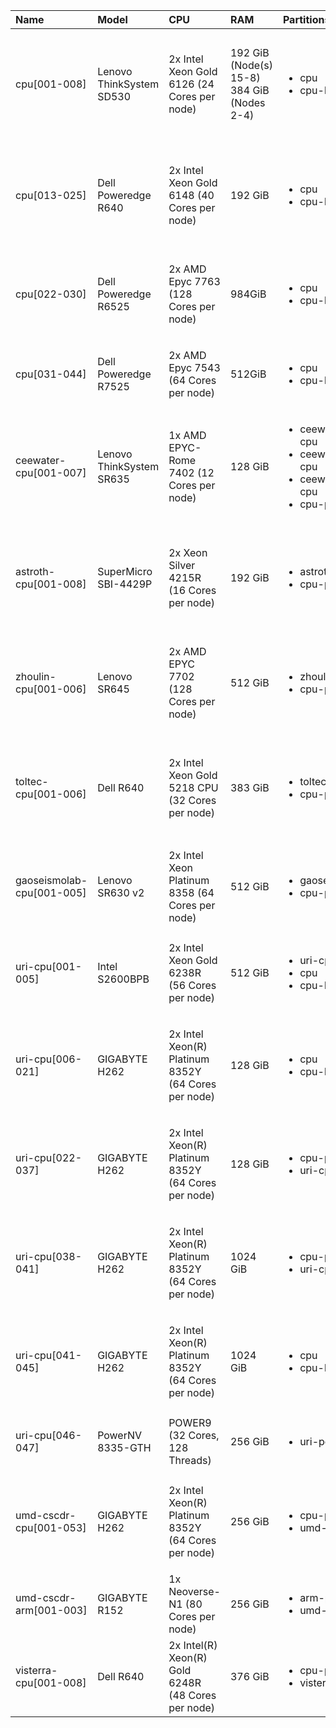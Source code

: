 | Name                      | Model                    | CPU                                                 | RAM                                        | Partitions                                                                                                            | Constraints                                                                                                       |
|:--------------------------|:-------------------------|:----------------------------------------------------|:-------------------------------------------|:----------------------------------------------------------------------------------------------------------------------|:------------------------------------------------------------------------------------------------------------------|
| cpu[001-008]              | Lenovo ThinkSystem SD530 | 2x Intel Xeon Gold 6126 (24 Cores per node)         | 192 GiB (Node(s) 15-8) 384 GiB (Nodes 2-4) | <ul><li>cpu</li><li>cpu-long</li></ul>                                                                                | <ul><li>len-sd530_2018</li><li>avx512</li><li>intel</li><li>linux-ubuntu20.04-skylake_avx512</li></ul>            |
| cpu[013-025]              | Dell Poweredge R640      | 2x Intel Xeon Gold 6148 (40 Cores per node)         | 192 GiB                                    | <ul><li>cpu</li><li>cpu-long</li></ul>                                                                                | <ul><li>dell-r640_2020</li<li>avx512</li><li>intel</li><li>linux-ubuntu20.04-skylake_avx512</li></ul>             |
| cpu[022-030]              | Dell Poweredge R6525     | 2x AMD Epyc 7763 (128 Cores per node)               | 984GiB                                     | <ul><li>cpu</li><li>cpu-long</li></ul>                                                                                | <ul><li>dell_r6525</li><li>amd</li><li>zen3</li><li>x86_64_v3</li><li>x86_64</li></ul>                            |
| cpu[031-044]              | Dell Poweredge R7525     | 2x AMD Epyc 7543 (64 Cores per node)                | 512GiB                                     | <ul><li>cpu</li><li>cpu-long</li></ul>                                                                                | <ul><li>amd</li><li>zen3</li><li>x86_64_v3</li><li>x86_64</li></ul>                                               |
| ceewater-cpu[001-007]     | Lenovo ThinkSystem SR635 | 1x AMD EPYC-Rome 7402 (12 Cores per node)           | 128 GiB                                    | <ul><li>ceewater_cjgleason-cpu</li><li>ceewater_casey-cpu</li><li>ceewater_kandread-cpu</li><li>cpu-preempt</li></ul> | <ul><li>ceewater_len-sr635_2020</li><li>amd</li><li>linux-ubuntu20.04-zen2</li></ul>                              |
| astroth-cpu[001-008]      | SuperMicro SBI-4429P     | 2x Xeon Silver 4215R (16 Cores per node)            | 192 GiB                                    | <ul><li>astroth-cpu</li><li>cpu-preempt</li></ul>                                                                     | <ul><li>astroth_smicro-sbi4429p_2021</li><li>avx512</li><li>intel</li><li>linux-ubuntu20.04-cascadelake</li></ul> |
| zhoulin-cpu[001-006]      | Lenovo SR645             | 2x AMD EPYC 7702 (128 Cores per node)               | 512 GiB                                    | <ul><li>zhoulin-cpu</li><li>cpu-preempt</li></ul>                                                                     | <ul><li>zhoulin_len-sr645_2021</li><li>amd</li><li>linux-ubuntu20.04-zen2</li></ul>                               |
| toltec-cpu[001-006]       | Dell R640                | 2x Intel Xeon Gold 5218 CPU (32 Cores per node)     | 383 GiB                                    | <ul><li>toltec-cpu</li><li>cpu-preempt</li></ul>                                                                      | <ul><li>toltec_dell-r640_2021</li><li>avx512</li><li>intel</li><li>linux-ubuntu20.04-cascadelake</li></ul>        |
| gaoseismolab-cpu[001-005] | Lenovo SR630 v2          | 2x Intel Xeon Platinum 8358 (64 Cores per node)     | 512 GiB                                    | <ul><li>gaoseismolab-cpu</li><li>cpu-preempt</li></ul>                                                                | <ul><li>avx512</li><li>intel</li><li>linux-ubuntu20.04-icelake</li></ul>                                          |
| uri-cpu[001-005]          | Intel S2600BPB           | 2x Intel Xeon Gold 6238R (56 Cores per node)        | 512 GiB                                    | <ul><li>uri-cpu</li><li>cpu</li><li>cpu-long</li></ul>                                                                | <ul><li>avx512</li><li>intel</li><li>linux-ubuntu20.04-cascadelake</li></ul>                                      |
| uri-cpu[006-021]          | GIGABYTE H262            | 2x Intel Xeon(R) Platinum 8352Y (64 Cores per node) | 128 GiB                                    | <ul><li>cpu</li><li>cpu-long</li></ul>                                                                                | <ul><li>avx512</li><li>intel</li><li>linux-ubuntu20.04-icelake</li><li>ib</li></ul>                               |
| uri-cpu[022-037]          | GIGABYTE H262            | 2x Intel Xeon(R) Platinum 8352Y (64 Cores per node) | 128 GiB                                    | <ul><li>cpu-preempt</li><li>uri-cpu</li></ul>                                                                         | <ul><li>avx512</li><li>intel</li><li>linux-ubuntu20.04-icelake</li><li>ib</li></ul>                               |
| uri-cpu[038-041]          | GIGABYTE H262            | 2x Intel Xeon(R) Platinum 8352Y (64 Cores per node) | 1024 GiB                                   | <ul><li>cpu-preempt</li><li>uri-cpu</li></ul>                                                                         | <ul><li>avx512</li><li>intel</li><li>linux-ubuntu20.04-icelake</li><li>ib</li></ul>                               |
| uri-cpu[041-045]          | GIGABYTE H262            | 2x Intel Xeon(R) Platinum 8352Y (64 Cores per node) | 1024 GiB                                   | <ul><li>cpu</li><li>cpu-long</li></ul>                                                                                | <ul><li>avx512</li><li>intel</li><li>linux-ubuntu20.04-icelake</li><li>ib</li></ul>                               |
| uri-cpu[046-047]          | PowerNV 8335-GTH         | POWER9 (32 Cores, 128 Threads)                      | 256 GiB                                    | <ul><li>uri-power9</li><ul>                                                                                           | <ul><li>power9le</li><li>altivec</li><li>ppc64le</li></ul>                                                        |
| umd-cscdr-cpu[001-053]    | GIGABYTE H262            | 2x Intel Xeon(R) Platinum 8352Y (64 Cores per node) | 256 GiB                                    | <ul><li>cpu-preempt</li><li>umd-cscdr-cpu</li>                                                                        | <ul><li>avx512</li><li>intel</li><li>linux-ubuntu20.04-icelake</li><li>ib</li></ul>                               |
| umd-cscdr-arm[001-003]    | GIGABYTE R152            | 1x Neoverse-N1 (80 Cores per node)                  | 256 GiB                                    | <ul><li>arm-preempt</li><li>umd-cscdr-arm</li>                                                                        | <ul><li>arm64</li><li>aarch64</li></ul>                                                                           |
| visterra-cpu[001-008]     | Dell R640                | 2x Intel(R) Xeon(R) Gold 6248R (48 Cores per node)  | 376 GiB                                    | <ul><li>cpu-preempt</li><li>visterra</li></ul>                                                                        | <ul><li>avx512</li><li>intel</li><li>cascadelake</li><li>ib</li></ul>                                             |
